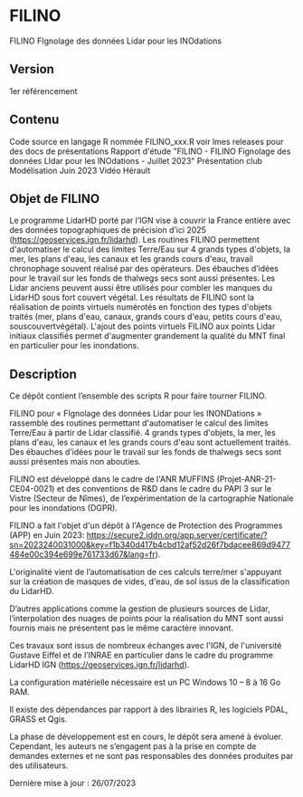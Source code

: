 # FILINO
FILINO FIgnolage des données Lidar pour les INOdations

## Version
1er référencement

## Contenu
Code source en langage R nommée FILINO_xxx.R
voir lmes releases pour des docs de présentations
Rapport d'étude "FILINO - FILINO Fignolage des données LIdar pour les INOdations - Juillet 2023"
Présentation club Modélisation Juin 2023
Vidéo Hérault

## Objet de FILINO
Le programme LidarHD porté par l’IGN vise à couvrir la France entière avec des données topographiques de précision d’ici 2025 (https://geoservices.ign.fr/lidarhd).
Les routines FILINO permettent d'automatiser le calcul des limites Terre/Eau sur 4 grands types d'objets, la mer, les plans d'eau, les canaux et les grands cours d'eau, travail chronophage souvent réalisé par des opérateurs.
Des ébauches d’idées pour le travail sur les fonds de thalwegs secs sont aussi présentes.
Les Lidar anciens peuvent aussi être utilisés pour combler les manques du LidarHD sous fort couvert végétal.
Les résultats de FILINO sont la réalisation de points virtuels numérotés en fonction des types d'objets traités (mer, plans d'eau, canaux, grands cours d'eau, petits cours d'eau, souscouvertvégétal).
L'ajout des points virtuels FILINO aux points Lidar initiaux classifiés permet d'augmenter grandement la qualité du MNT final en particulier pour les inondations.

## Description
Ce dépôt contient l’ensemble des scripts R pour faire tourner FILINO.

FILINO pour « FIgnolage des données Lidar pour les INONDations » rassemble des routines permettant d'automatiser le calcul des limites Terre/Eau à partir de Lidar classifié.
4 grands types d'objets, la mer, les plans d'eau, les canaux et les grands cours d'eau sont actuellement traités.
Des ébauches d’idées pour le travail sur les fonds de thalwegs secs sont aussi présentes mais non abouties.

FILINO est développé dans le cadre de l'ANR MUFFINS (Projet-ANR-21-CE04-0021) et des conventions de R&D dans le cadre du PAPI 3 sur le Vistre (Secteur de Nîmes), de l’expérimentation de la cartographie Nationale pour les inondations (DGPR).

FILINO a fait l'objet d'un dépôt à l'Agence de Protection des Programmes (APP) en Juin 2023:
https://secure2.iddn.org/app.server/certificate/?sn=2023240031000&key=f1b340d417b4cbd12af52d26f7bdacee869d9477484e00c394e699e761733d67&lang=fr).

L'originalité vient de l’automatisation de ces calculs terre/mer s'appuyant sur la création de masques de vides, d'eau, de sol issus de la classification du LidarHD.

D’autres applications comme la gestion de plusieurs sources de Lidar, l’interpolation des nuages de points pour la réalisation du MNT sont aussi fournis mais ne présentent pas le même caractère innovant. 

Ces travaux sont issus de nombreux échanges avec l'IGN, de l'université Gustave Eiffel et de l’INRAE en particulier dans le cadre du programme LidarHD IGN (https://geoservices.ign.fr/lidarhd).

La configuration matérielle nécessaire est un PC Windows 10 – 8 à 16 Go RAM.

Il existe des dépendances par rapport à des librairies R, les logiciels PDAL, GRASS et Qgis.

La phase de développement est en cours, le dépôt sera amené à évoluer.
Cependant, les auteurs ne s’engagent pas à la prise en compte de demandes externes et ne sont pas responsables des données produites par des utilisateurs.

Dernière mise à jour : 26/07/2023
